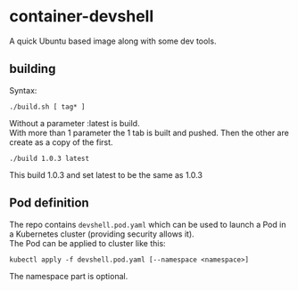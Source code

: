 # container-devshell
A quick Ubuntu based image along with some dev tools.

## building
Syntax:
```
./build.sh [ tag* ]
```
Without a parameter :latest is build. \
With more than 1 parameter the 1 tab is built and pushed. Then the other are create as a copy of the first.

```
./build 1.0.3 latest
```
This build 1.0.3 and set latest to be the same as 1.0.3

## Pod definition
The repo contains `devshell.pod.yaml` which can be used to launch a Pod in a Kubernetes cluster (providing security allows it). \
The Pod can be applied to cluster like this:
```
kubectl apply -f devshell.pod.yaml [--namespace <namespace>]
```
The namespace part is optional.